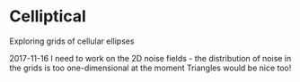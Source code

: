 # Celliptical
Exploring grids of cellular ellipses

2017-11-16
I need to work on the 2D noise fields - the distribution of noise in the grids is too one-dimensional at the moment
Triangles would be nice too!
